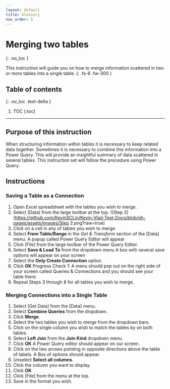 ```yaml
---
layout: default
title: Glossary
nav_order: 5
---
```



# Merging two tables 
{: .no_toc }

This instruction will guide you on how to merge information scattered in two or more tables into a single table. 
{: .fs-6 .fw-300 }

## Table of contents
{: .no_toc .text-delta }

1. TOC
{:toc}

---


## Purpose of this instruction
When structuring information within tables it is necessary to keep related data together. Sometimes it is necessary to combine this information into a Power Query. This will provide an insightful summary of data scattered in several tables. This instruction set will follow the procedure using Power Query.  

## Instructions

### Saving a Table as a Connection
1. Open Excel spreadsheet with the tables you wish to merge.
2. Select [Data] from the large toolbar at the top.
![Step 2](https://github.com/KevinSCLin/Kevin-Vlad-Test-Docs/blob/gh-pages/assets/images/Step 2.png?raw=true)
3. Click on a cell in any of tables you wish to merge.
4. Select **From Table/Range** in the _Get & Transform_ section of the [Data] menu.
A popup called Power Query Editor will appear 
5. Click [File] from the large toolbar of the Power Query Editor.
6. Select **Save & Load To** from the dropdown menu
A box with several save options will appear on your screen
7. Select the **Only Create Connection** option.
8. Click **OK**
Progress Check 1: A menu should pop out on the right side of your screen called Queries & Connections and you should see your table there.
9. Repeat Steps 3 through 8 for all tables you wish to merge.

### Merging Connections into a Single Table
1. Select [Get Data] from the [Data] menu.
2. Select **Combine Queries** from the dropdown.
3. Click **Merge**.
4. Select the two tables you wish to merge from the dropdown bars.
5. Click on the single column you wish to match the tables by on both tables.
6. Select **Left Join** from the **Join Kind** dropdown menu.
7. Click **OK**
A Power Query editor should appear on our screen.
8. Click on the two arrows pointing in opposite directions above the table of labels.
A Box of options should appear.
9. Unselect **Select all columns**.
10. Click the column you want to display.
11. Click **OK**
12. Click [File] from the menu at the top.
13. Save in the format you wish.
 
